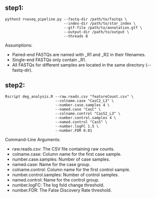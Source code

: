 ## step1:
```
python3 rnaseq_pipeline.py --fastq-dir /path/to/fastqs \
                           --index-dir /path/to/star_index \
                           --gtf-file /path/to/annotation.gtf \
                           --output-dir /path/to/output \
                           --threads 8
```

Assumptions:
- Paired-end FASTQs are named with _R1 and _R2 in their filenames.
- Single-end FASTQs only contain _R1.
- All FASTQs for different samples are located in the same directory (--fastq-dir).

## step2: 

``` 
Rscript deg_analysis.R --raw.reads.csv "featureCount.csv" \
                       --colname.case "CasC2_L3" \
                       --number.case.samples 4 \
                       --named.case "CasC" \
                       --colname.control "CasS2_L3" \
                       --number.control.samples 4 \
                       --named.control "CasS" \
                       --number.logFC 1.5 \
                       --number.FDR 0.01
```

Command-Line Arguments:
- raw.reads.csv: The CSV file containing raw counts.
- colname.case: Column name for the first case sample.
- number.case.samples: Number of case samples.
- named.case: Name for the case group.
- colname.control: Column name for the first control sample.
- number.control.samples: Number of control samples.
- named.control: Name for the control group.
- number.logFC: The log fold change threshold.
- number.FDR: The False Discovery Rate threshold.







